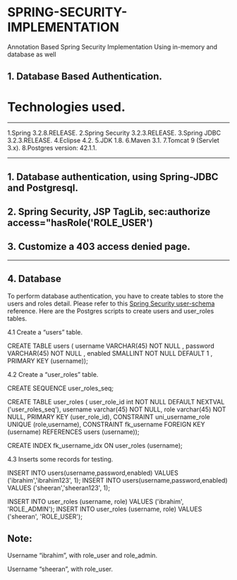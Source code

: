 # SPRING-SECURITY-IMPLEMENTATION
Annotation Based Spring Security Implementation Using in-memory and database as well

## 1. Database Based Authentication.
# Technologies used.
--------------------------------------

1.Spring 3.2.8.RELEASE.
2.Spring Security 3.2.3.RELEASE.
3.Spring JDBC 3.2.3.RELEASE.
4.Eclipse 4.2.
5.JDK 1.8.
6.Maven 3.1.
7.Tomcat 9 (Servlet 3.x).
8.Postgres version: 42.1.1.

----------------------------
## 1. Database authentication, using Spring-JDBC and Postgresql.
## 2. Spring Security, JSP TagLib, sec:authorize access="hasRole('ROLE_USER')
## 3. Customize a 403 access denied page.

-----------------------------

## 4.  Database

To perform database authentication, you have to create tables to store the users and roles detail. Please refer to this [Spring Security user-schema](https://docs.spring.io/spring-security/site/docs/3.2.3.RELEASE/reference/htmlsingle/#user-schema) reference. Here are the Postgres scripts to create users and user_roles tables.

4.1 Create a “users” table.

CREATE  TABLE users (
  username VARCHAR(45) NOT NULL ,
  password VARCHAR(45) NOT NULL ,
  enabled SMALLINT NOT NULL DEFAULT 1 ,
  PRIMARY KEY (username));
  
  4.2 Create a “user_roles” table.
  
  CREATE SEQUENCE user_roles_seq;

CREATE TABLE user_roles (
  user_role_id int NOT NULL DEFAULT NEXTVAL ('user_roles_seq'),
  username varchar(45) NOT NULL,
  role varchar(45) NOT NULL,
  PRIMARY KEY (user_role_id),
  CONSTRAINT uni_username_role UNIQUE (role,username),
  CONSTRAINT fk_username FOREIGN KEY (username) REFERENCES users (username));

  CREATE INDEX fk_username_idx ON user_roles (username);
  
  4.3 Inserts some records for testing.
  
  INSERT INTO users(username,password,enabled)
VALUES ('ibrahim','ibrahim123', 1);
INSERT INTO users(username,password,enabled)
VALUES ('sheeran','sheeran123', 1);

INSERT INTO user_roles (username, role)
VALUES ('ibrahim', 'ROLE_ADMIN');
INSERT INTO user_roles (username, role)
VALUES ('sheeran', 'ROLE_USER');

## Note:
Username “ibrahim”, with role_user and role_admin.

Username “sheeran”, with role_user.
